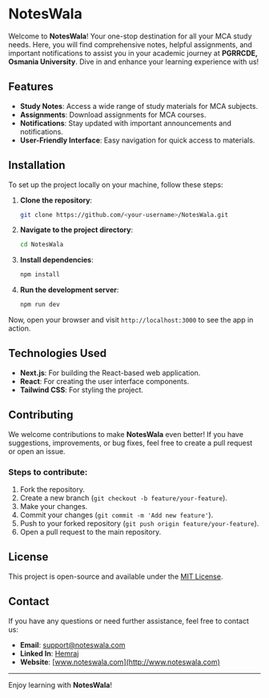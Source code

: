 # NotesWala

Welcome to **NotesWala**! Your one-stop destination for all your MCA study needs. Here, you will find comprehensive notes, helpful assignments, and important notifications to assist you in your academic journey at **PGRRCDE, Osmania University**. Dive in and enhance your learning experience with us!

## Features

- **Study Notes**: Access a wide range of study materials for MCA subjects.
- **Assignments**: Download assignments for MCA courses.
- **Notifications**: Stay updated with important announcements and notifications.
- **User-Friendly Interface**: Easy navigation for quick access to materials.

## Installation

To set up the project locally on your machine, follow these steps:

1. **Clone the repository**:

    ```bash
    git clone https://github.com/<your-username>/NotesWala.git
    ```

2. **Navigate to the project directory**:

    ```bash
    cd NotesWala
    ```

3. **Install dependencies**:

    ```bash
    npm install
    ```

4. **Run the development server**:

    ```bash
    npm run dev
    ```

Now, open your browser and visit `http://localhost:3000` to see the app in action.

## Technologies Used

- **Next.js**: For building the React-based web application.
- **React**: For creating the user interface components.
- **Tailwind CSS**: For styling the project.

## Contributing

We welcome contributions to make **NotesWala** even better! If you have suggestions, improvements, or bug fixes, feel free to create a pull request or open an issue.

### Steps to contribute:

1. Fork the repository.
2. Create a new branch (`git checkout -b feature/your-feature`).
3. Make your changes.
4. Commit your changes (`git commit -m 'Add new feature'`).
5. Push to your forked repository (`git push origin feature/your-feature`).
6. Open a pull request to the main repository.

## License

This project is open-source and available under the [MIT License](LICENSE).

## Contact

If you have any questions or need further assistance, feel free to contact us:

- **Email**: support@noteswala.com
- **Linked In**: [Hemraj](https://www.linkedin.com/in/hem-raj-862624202/)
- **Website**: [www.noteswala.com](http://www.noteswala.com)

---

Enjoy learning with **NotesWala**!

<!-- This is a [Next.js](https://nextjs.org/) project bootstrapped with [`create-next-app`](https://github.com/vercel/next.js/tree/canary/packages/create-next-app).

## Getting Started

First, run the development server:

```bash
npm run dev
# or
yarn dev
# or
pnpm dev
# or
bun dev
```

Open [http://localhost:3000](http://localhost:3000) with your browser to see the result.

You can start editing the page by modifying `app/page.js`. The page auto-updates as you edit the file.

This project uses [`next/font`](https://nextjs.org/docs/basic-features/font-optimization) to automatically optimize and load Inter, a custom Google Font.

## Learn More

To learn more about Next.js, take a look at the following resources:

- [Next.js Documentation](https://nextjs.org/docs) - learn about Next.js features and API.
- [Learn Next.js](https://nextjs.org/learn) - an interactive Next.js tutorial.

You can check out [the Next.js GitHub repository](https://github.com/vercel/next.js/) - your feedback and contributions are welcome!

## Deploy on Vercel

The easiest way to deploy your Next.js app is to use the [Vercel Platform](https://vercel.com/new?utm_medium=default-template&filter=next.js&utm_source=create-next-app&utm_campaign=create-next-app-readme) from the creators of Next.js.

Check out our [Next.js deployment documentation](https://nextjs.org/docs/deployment) for more details. -->
